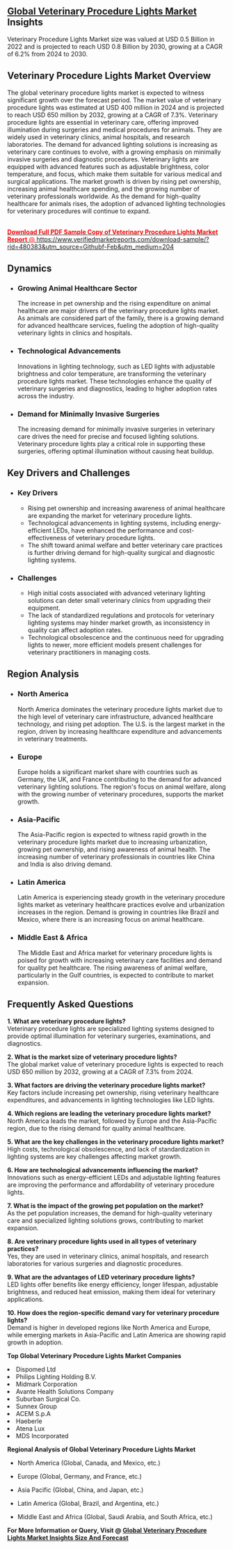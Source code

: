 <h2><a href="https://www.verifiedmarketreports.com/download-sample/?rid=480383&amp;utm_source=Githubf&amp;utm_medium=204" target="_blank">Global Veterinary Procedure Lights Market</a> Insights</h2><p>Veterinary Procedure Lights Market size was valued at USD 0.5 Billion in 2022 and is projected to reach USD 0.8 Billion by 2030, growing at a CAGR of 6.2% from 2024 to 2030.</p><p> <h2>Veterinary Procedure Lights Market Overview</h2> <p>The global veterinary procedure lights market is expected to witness significant growth over the forecast period. The market value of veterinary procedure lights was estimated at USD 400 million in 2024 and is projected to reach USD 650 million by 2032, growing at a CAGR of 7.3%. Veterinary procedure lights are essential in veterinary care, offering improved illumination during surgeries and medical procedures for animals. They are widely used in veterinary clinics, animal hospitals, and research laboratories. The demand for advanced lighting solutions is increasing as veterinary care continues to evolve, with a growing emphasis on minimally invasive surgeries and diagnostic procedures. Veterinary lights are equipped with advanced features such as adjustable brightness, color temperature, and focus, which make them suitable for various medical and surgical applications. The market growth is driven by rising pet ownership, increasing animal healthcare spending, and the growing number of veterinary professionals worldwide. As the demand for high-quality healthcare for animals rises, the adoption of advanced lighting technologies for veterinary procedures will continue to expand. <br><br><a href="sample-link"><p><span class=""><span style="color: #ff0000;"><strong>Download Full PDF Sample Copy of Veterinary Procedure Lights Market Report</strong> @ </span><a href="https://www.verifiedmarketreports.com/download-sample/?rid=480383&amp;utm_source=Githubf-Feb&amp;utm_medium=204" target="_blank">https://www.verifiedmarketreports.com/download-sample/?rid=480383&amp;utm_source=Githubf-Feb&amp;utm_medium=204</a></span></p></a></p> <h2>Dynamics</h2> <ul> <li><h3>Growing Animal Healthcare Sector</h3> The increase in pet ownership and the rising expenditure on animal healthcare are major drivers of the veterinary procedure lights market. As animals are considered part of the family, there is a growing demand for advanced healthcare services, fueling the adoption of high-quality veterinary lights in clinics and hospitals.</li> <li><h3>Technological Advancements</h3> Innovations in lighting technology, such as LED lights with adjustable brightness and color temperature, are transforming the veterinary procedure lights market. These technologies enhance the quality of veterinary surgeries and diagnostics, leading to higher adoption rates across the industry.</li> <li><h3>Demand for Minimally Invasive Surgeries</h3> The increasing demand for minimally invasive surgeries in veterinary care drives the need for precise and focused lighting solutions. Veterinary procedure lights play a critical role in supporting these surgeries, offering optimal illumination without causing heat buildup.</li> </ul> <h2>Key Drivers and Challenges</h2> <ul> <li><h3>Key Drivers</h3> <ul> <li>Rising pet ownership and increasing awareness of animal healthcare are expanding the market for veterinary procedure lights.</li> <li>Technological advancements in lighting systems, including energy-efficient LEDs, have enhanced the performance and cost-effectiveness of veterinary procedure lights.</li> <li>The shift toward animal welfare and better veterinary care practices is further driving demand for high-quality surgical and diagnostic lighting systems.</li> </ul> </li> <li><h3>Challenges</h3> <ul> <li>High initial costs associated with advanced veterinary lighting solutions can deter small veterinary clinics from upgrading their equipment.</li> <li>The lack of standardized regulations and protocols for veterinary lighting systems may hinder market growth, as inconsistency in quality can affect adoption rates.</li> <li>Technological obsolescence and the continuous need for upgrading lights to newer, more efficient models present challenges for veterinary practitioners in managing costs.</li> </ul> </li> </ul> <h2>Region Analysis</h2> <ul> <li><h3>North America</h3> North America dominates the veterinary procedure lights market due to the high level of veterinary care infrastructure, advanced healthcare technology, and rising pet adoption. The U.S. is the largest market in the region, driven by increasing healthcare expenditure and advancements in veterinary treatments.</li> <li><h3>Europe</h3> Europe holds a significant market share with countries such as Germany, the UK, and France contributing to the demand for advanced veterinary lighting solutions. The region's focus on animal welfare, along with the growing number of veterinary procedures, supports the market growth.</li> <li><h3>Asia-Pacific</h3> The Asia-Pacific region is expected to witness rapid growth in the veterinary procedure lights market due to increasing urbanization, growing pet ownership, and rising awareness of animal health. The increasing number of veterinary professionals in countries like China and India is also driving demand.</li> <li><h3>Latin America</h3> Latin America is experiencing steady growth in the veterinary procedure lights market as veterinary healthcare practices evolve and urbanization increases in the region. Demand is growing in countries like Brazil and Mexico, where there is an increasing focus on animal healthcare.</li> <li><h3>Middle East & Africa</h3> The Middle East and Africa market for veterinary procedure lights is poised for growth with increasing veterinary care facilities and demand for quality pet healthcare. The rising awareness of animal welfare, particularly in the Gulf countries, is expected to contribute to market expansion.</li> </ul> <h2>Frequently Asked Questions</h2> <p><strong>1. What are veterinary procedure lights?</strong><br> Veterinary procedure lights are specialized lighting systems designed to provide optimal illumination for veterinary surgeries, examinations, and diagnostics.</p> <p><strong>2. What is the market size of veterinary procedure lights?</strong><br> The global market value of veterinary procedure lights is expected to reach USD 650 million by 2032, growing at a CAGR of 7.3% from 2024.</p> <p><strong>3. What factors are driving the veterinary procedure lights market?</strong><br> Key factors include increasing pet ownership, rising veterinary healthcare expenditures, and advancements in lighting technologies like LED lights.</p> <p><strong>4. Which regions are leading the veterinary procedure lights market?</strong><br> North America leads the market, followed by Europe and the Asia-Pacific region, due to the rising demand for quality animal healthcare.</p> <p><strong>5. What are the key challenges in the veterinary procedure lights market?</strong><br> High costs, technological obsolescence, and lack of standardization in lighting systems are key challenges affecting market growth.</p> <p><strong>6. How are technological advancements influencing the market?</strong><br> Innovations such as energy-efficient LEDs and adjustable lighting features are improving the performance and affordability of veterinary procedure lights.</p> <p><strong>7. What is the impact of the growing pet population on the market?</strong><br> As the pet population increases, the demand for high-quality veterinary care and specialized lighting solutions grows, contributing to market expansion.</p> <p><strong>8. Are veterinary procedure lights used in all types of veterinary practices?</strong><br> Yes, they are used in veterinary clinics, animal hospitals, and research laboratories for various surgeries and diagnostic procedures.</p> <p><strong>9. What are the advantages of LED veterinary procedure lights?</strong><br> LED lights offer benefits like energy efficiency, longer lifespan, adjustable brightness, and reduced heat emission, making them ideal for veterinary applications.</p> <p><strong>10. How does the region-specific demand vary for veterinary procedure lights?</strong><br> Demand is higher in developed regions like North America and Europe, while emerging markets in Asia-Pacific and Latin America are showing rapid growth in adoption.</p> </p><p><strong>Top Global Veterinary Procedure Lights Market Companies</strong></p><div data-test-id=""><p><li>Dispomed Ltd</li><li> Philips Lighting Holding B.V.</li><li> Midmark Corporation</li><li> Avante Health Solutions Company</li><li> Suburban Surgical Co.</li><li> Sunnex Group</li><li> ACEM S.p.A</li><li> Haeberle</li><li> Atena Lux</li><li> MDS Incorporated</li></p><div><strong>Regional Analysis of&nbsp;Global Veterinary Procedure Lights Market</strong></div><ul><li dir="ltr"><p dir="ltr">North America&nbsp;(Global, Canada, and Mexico, etc.)</p></li><li dir="ltr"><p dir="ltr">Europe (Global, Germany, and France, etc.)</p></li><li dir="ltr"><p dir="ltr">Asia Pacific&nbsp;(Global, China, and Japan, etc.)</p></li><li dir="ltr"><p dir="ltr">Latin America&nbsp;(Global, Brazil, and Argentina, etc.)</p></li><li dir="ltr">Middle East and Africa&nbsp;(Global, Saudi Arabia, and South Africa, etc.)</li></ul><p><strong>For More Information or Query, Visit @&nbsp;</strong><strong><a href="https://www.verifiedmarketreports.com/product/veterinary-procedure-lights-market-size-and-forecast/?utm_source=Githubf&amp;utm_medium=204" target="_blank">Global Veterinary Procedure Lights Market Insights Size And Forecast</a></strong></p></div>
